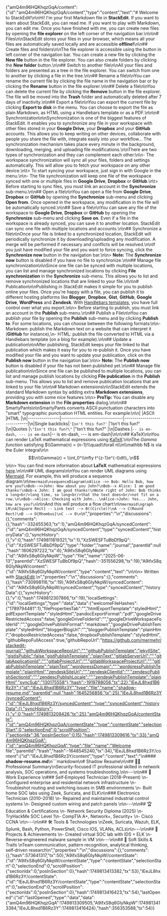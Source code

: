 {"amQ4m96HQKhqzGqA/content":{"id":"amQ4m96HQKhqzGqA/content","type":"content","text":"# Welcome to StackEdit!\n\nHi! I'm your first Markdown file in **StackEdit**. If you want to learn about StackEdit, you can read me. If you want to play with Markdown, you can edit me. Once you have finished with me, you can create new files by opening the **file explorer** on the left corner of the navigation bar.\n\n\n# Files\n\nStackEdit stores your files in your browser, which means all your files are automatically saved locally and are accessible **offline!**\n\n## Create files and folders\n\nThe file explorer is accessible using the button in left corner of the navigation bar. You can create a new file by clicking the **New file** button in the file explorer. You can also create folders by clicking the **New folder** button.\n\n## Switch to another file\n\nAll your files and folders are presented as a tree in the file explorer. You can switch from one to another by clicking a file in the tree.\n\n## Rename a file\n\nYou can rename the current file by clicking the file name in the navigation bar or by clicking the **Rename** button in the file explorer.\n\n## Delete a file\n\nYou can delete the current file by clicking the **Remove** button in the file explorer. The file will be moved into the **Trash** folder and automatically deleted after 7 days of inactivity.\n\n## Export a file\n\nYou can export the current file by clicking **Export to disk** in the menu. You can choose to export the file as plain Markdown, as HTML using a Handlebars template or as a PDF.\n\n\n# Synchronization\n\nSynchronization is one of the biggest features of StackEdit. It enables you to synchronize any file in your workspace with other files stored in your **Google Drive**, your **Dropbox** and your **GitHub** accounts. This allows you to keep writing on other devices, collaborate with people you share the file with, integrate easily into your workflow... The synchronization mechanism takes place every minute in the background, downloading, merging, and uploading file modifications.\n\nThere are two types of synchronization and they can complement each other:\n\n- The workspace synchronization will sync all your files, folders and settings automatically. This will allow you to fetch your workspace on any other device.\n\t> To start syncing your workspace, just sign in with Google in the menu.\n\n- The file synchronization will keep one file of the workspace synced with one or multiple files in **Google Drive**, **Dropbox** or **GitHub**.\n\t> Before starting to sync files, you must link an account in the **Synchronize** sub-menu.\n\n## Open a file\n\nYou can open a file from **Google Drive**, **Dropbox** or **GitHub** by opening the **Synchronize** sub-menu and clicking **Open from**. Once opened in the workspace, any modification in the file will be automatically synced.\n\n## Save a file\n\nYou can save any file of the workspace to **Google Drive**, **Dropbox** or **GitHub** by opening the **Synchronize** sub-menu and clicking **Save on**. Even if a file in the workspace is already synced, you can save it to another location. StackEdit can sync one file with multiple locations and accounts.\n\n## Synchronize a file\n\nOnce your file is linked to a synchronized location, StackEdit will periodically synchronize it by downloading/uploading any modification. A merge will be performed if necessary and conflicts will be resolved.\n\nIf you just have modified your file and you want to force syncing, click the **Synchronize now** button in the navigation bar.\n\n> **Note:** The **Synchronize now** button is disabled if you have no file to synchronize.\n\n## Manage file synchronization\n\nSince one file can be synced with multiple locations, you can list and manage synchronized locations by clicking **File synchronization** in the **Synchronize** sub-menu. This allows you to list and remove synchronized locations that are linked to your file.\n\n\n# Publication\n\nPublishing in StackEdit makes it simple for you to publish online your files. Once you're happy with a file, you can publish it to different hosting platforms like **Blogger**, **Dropbox**, **Gist**, **GitHub**, **Google Drive**, **WordPress** and **Zendesk**. With [Handlebars templates](http://handlebarsjs.com/), you have full control over what you export.\n\n> Before starting to publish, you must link an account in the **Publish** sub-menu.\n\n## Publish a File\n\nYou can publish your file by opening the **Publish** sub-menu and by clicking **Publish to**. For some locations, you can choose between the following formats:\n\n- Markdown: publish the Markdown text on a website that can interpret it (**GitHub** for instance),\n- HTML: publish the file converted to HTML via a Handlebars template (on a blog for example).\n\n## Update a publication\n\nAfter publishing, StackEdit keeps your file linked to that publication which makes it easy for you to re-publish it. Once you have modified your file and you want to update your publication, click on the **Publish now** button in the navigation bar.\n\n> **Note:** The **Publish now** button is disabled if your file has not been published yet.\n\n## Manage file publication\n\nSince one file can be published to multiple locations, you can list and manage publish locations by clicking **File publication** in the **Publish** sub-menu. This allows you to list and remove publication locations that are linked to your file.\n\n\n# Markdown extensions\n\nStackEdit extends the standard Markdown syntax by adding extra **Markdown extensions**, providing you with some nice features.\n\n> **ProTip:** You can disable any **Markdown extension** in the **File properties** dialog.\n\n\n## SmartyPants\n\nSmartyPants converts ASCII punctuation characters into \"smart\" typographic punctuation HTML entities. For example:\n\n|                |ASCII                          |HTML                         |\n|----------------|-------------------------------|-----------------------------|\n|Single backticks|`'Isn't this fun?'`            |'Isn't this fun?'            |\n|Quotes          |`\"Isn't this fun?\"`            |\"Isn't this fun?\"            |\n|Dashes          |`-- is en-dash, --- is em-dash`|-- is en-dash, --- is em-dash|\n\n\n## KaTeX\n\nYou can render LaTeX mathematical expressions using [KaTeX](https://khan.github.io/KaTeX/):\n\nThe *Gamma function* satisfying $\\Gamma(n) = (n-1)!\\quad\\forall n\\in\\mathbb N$ is via the Euler integral\n\n$$\n\\Gamma(z) = \\int_0^\\infty t^{z-1}e^{-t}dt\\,.\n$$\n\n> You can find more information about **LaTeX** mathematical expressions [here](http://meta.math.stackexchange.com/questions/5020/mathjax-basic-tutorial-and-quick-reference).\n\n\n## UML diagrams\n\nYou can render UML diagrams using [Mermaid](https://mermaidjs.github.io/). For example, this will produce a sequence diagram:\n\n```mermaid\nsequenceDiagram\nAlice ->> Bob: Hello Bob, how are you?\nBob-->>John: How about you John?\nBob--x Alice: I am good thanks!\nBob-x John: I am good thanks!\nNote right of John: Bob thinks a long<br/>long time, so long<br/>that the text does<br/>not fit on a row.\n\nBob-->Alice: Checking with John...\nAlice->John: Yes... John, how are you?\n```\n\nAnd this will produce a flow chart:\n\n```mermaid\ngraph LR\nA[Square Rect] -- Link text --> B((Circle))\nA --> C(Round Rect)\nB --> D{Rhombus}\nC --> D\n```\n","properties":"\n","discussions":{},"comments":{},"hash":-332455363,"tx":1},"amQ4m96HQKhqzGqA/syncedContent":{"id":"amQ4m96HQKhqzGqA/syncedContent","type":"syncedContent","historyData":{},"syncHistory":{},"v":0,"hash":1749811819321,"tx":1},"XzSWESFTuBbDf9pQ":{"id":"XzSWESFTuBbDf9pQ","type":"folder","name":"journal","parentId":null,"hash":1606297222,"tx":6},"A9ifxS8q6GIyNkpW":{"id":"A9ifxS8q6GIyNkpW","type":"file","name":"2025-06-13","parentId":"XzSWESFTuBbDf9pQ","hash":-351556298,"tx":19},"A9ifxS8q6GIyNkpW/content":{"id":"A9ifxS8q6GIyNkpW/content","type":"content","text":"\n\n\n> Written with [StackEdit](https://stackedit.io/).\n","properties":"\n","discussions":{},"comments":{},"hash":730998116,"tx":19},"A9ifxS8q6GIyNkpW/syncedContent":{"id":"A9ifxS8q6GIyNkpW/syncedContent","type":"syncedContent","historyData":{},"syncHistory":{},"v":0,"hash":1749812307866,"tx":19},"localSettings":{"id":"localSettings","type":"data","data":{"welcomeFileHashes":{"1789794481":1},"filePropertiesTab":"","htmlExportTemplate":"styledHtml","pdfExportTemplate":"styledHtml","pandocExportFormat":"pdf","googleDriveRestrictedAccess":false,"googleDriveFolderId":"","googleDriveWorkspaceFolderId":"","googleDrivePublishFormat":"markdown","googleDrivePublishTemplate":"styledHtml","bloggerBlogUrl":"","bloggerPublishTemplate":"plainHtml","dropboxRestrictedAccess":false,"dropboxPublishTemplate":"styledHtml","githubRepoFullAccess":true,"githubRepoUrl":"https://github.com/mermehr/stackedit-journal/","githubWorkspaceRepoUrl":"","githubPublishTemplate":"jekyllSite","gistIsPublic":false,"gistPublishTemplate":"plainText","gitlabServerUrl":"","gitlabApplicationId":"","gitlabProjectUrl":"","gitlabWorkspaceProjectUrl":"","gitlabPublishTemplate":"plainText","wordpressDomain":"","wordpressPublishTemplate":"plainHtml","zendeskSiteUrl":"","zendeskClientId":"","zendescPublishSectionId":"","zendescPublishLocale":"","zendeskPublishTemplate":"plainHtml","syncSub":"130175558"},"hash":-1919788056,"tx":22},"IEeJL8hxd1B6Rz3Y":{"id":"IEeJL8hxd1B6Rz3Y","type":"file","name":"shadow-resume.md","parentId":null,"hash":1645256856,"tx":25},"IEeJL8hxd1B6Rz3Y/syncedContent":{"id":"IEeJL8hxd1B6Rz3Y/syncedContent","type":"syncedContent","historyData":{},"syncHistory":{},"v":0,"hash":1749813208426,"tx":25},"amQ4m96HQKhqzGqA/contentState":{"id":"amQ4m96HQKhqzGqA/contentState","type":"contentState","selectionStart":0,"selectionEnd":0,"scrollPosition":{"sectionIdx":36,"posInSection":0.15},"hash":1749813309616,"tx":33},"amQ4m96HQKhqzGqA":{"id":"amQ4m96HQKhqzGqA","type":"file","name":"Welcome file","parentId":"trash","hash":-1648545240,"tx":34},"IEeJL8hxd1B6Rz3Y/content":{"id":"IEeJL8hxd1B6Rz3Y/content","type":"content","text":"\n#### **shadow-resume.md**\n```markdown\n# Shadow Resume\n\n## 🧑‍💼 Professional Summary\nSecurity-focused IT professional skilled in network analysis, SOC operations, and systems troubleshooting.\n\n---\n\n## 💼 Work Experience  \n### Self‑Employed Technician (2018–Present)  \n- Configured enterprise and residential network infrastructure  \n- Troubleshot routing and switching issues in SMB environments  \n- Built home SOC labs using Zeek, Suricata, and ELK\n\n### Electronics Technician (2010–2018)  \n- Repaired and maintained industrial control systems  \n- Designed custom wiring and patch panels  \n\n---\n\n## 🏆 Education & Certifications  \n- Network Security Diploma (2025)  \n- TryHackMe SOC Level 1\n- CompTIA A+, Network+, Security+  \n- Cisco CCNA  \n\n---\n\n## 🛠️ Tools & Technologies  \nZeek, Suricata, Wazuh, ELK, Splunk, Bash, Python, PowerShell, Cisco IOS, VLANs, ACLs\n\n---\n\n## 🚀 Projects & Achievements  \n- Created virtual SOC lab with IDS + ELK  \n- Reverse‑engineered malware sample in VM  \n\n---\n\n## 🧠 Soft Skills & Traits  \nTeam communication, pattern recognition, analytical thinking, self‑driven research\n","properties":"\n","discussions":{},"comments":{},"hash":573641317,"tx":50},"A9ifxS8q6GIyNkpW/contentState":{"id":"A9ifxS8q6GIyNkpW/contentState","type":"contentState","selectionStart":0,"selectionEnd":0,"scrollPosition":{"sectionIdx":0,"posInSection":0},"hash":1749813413382,"tx":53},"IEeJL8hxd1B6Rz3Y/contentState":{"id":"IEeJL8hxd1B6Rz3Y/contentState","type":"contentState","selectionStart":0,"selectionEnd":0,"scrollPosition":{"sectionIdx":0,"posInSection":0},"hash":1749813416423,"tx":54},"lastOpened":{"id":"lastOpened","type":"data","data":{"amQ4m96HQKhqzGqA":1749813309505,"A9ifxS8q6GIyNkpW":1749813413384,"IEeJL8hxd1B6Rz3Y":1749813416424},"hash":356353588,"tx":54}}
<!--stackedit_data:
eyJoaXN0b3J5IjpbMjY2NzcxNjAxXX0=
-->